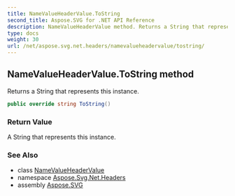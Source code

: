```yaml
---
title: NameValueHeaderValue.ToString
second_title: Aspose.SVG for .NET API Reference
description: NameValueHeaderValue method. Returns a String that represents this instance
type: docs
weight: 30
url: /net/aspose.svg.net.headers/namevalueheadervalue/tostring/
---
```

## NameValueHeaderValue.ToString method

Returns a String that represents this instance.

```csharp
public override string ToString()
```

### Return Value

A String that represents this instance.

### See Also

* class [NameValueHeaderValue](../)
* namespace [Aspose.Svg.Net.Headers](../../namevalueheadervalue/)
* assembly [Aspose.SVG](../../../)
